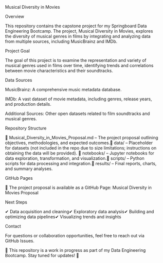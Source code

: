 Musical Diversity in Movies

Overview

This repository contains the capstone project for my Springboard Data Engineering Bootcamp. The project, Musical Diversity in Movies, explores the diversity of musical genres in films by integrating and analyzing data from multiple sources, including MusicBrainz and IMDb.

Project Goal

The goal of this project is to examine the representation and variety of musical genres used in films over time, identifying trends and correlations between movie characteristics and their soundtracks.

Data Sources

MusicBrainz: A comprehensive music metadata database.

IMDb: A vast dataset of movie metadata, including genres, release years, and production details.

Additional Sources: Other open datasets related to film soundtracks and musical genres.

Repository Structure

📂 Musical_Diversity_in_Movies_Proposal.md – The project proposal outlining objectives, methodologies, and expected outcomes.📂  data/ – Placeholder for datasets (not included in the repo due to size limitations; instructions on obtaining the data will be provided).  📂 notebooks/ – Jupyter notebooks for data exploration, transformation, and visualization.📂  scripts/ – Python scripts for data processing and integration.📂  results/ – Final reports, charts, and summary analyses.

GitHub Pages

🔗 The project proposal is available as a GitHub Page: Musical Diversity in Movies Proposal

Next Steps

✔ Data acquisition and cleaning✔ Exploratory data analysis✔ Building and optimizing data pipelines✔ Visualizing trends and insights

Contact

For questions or collaboration opportunities, feel free to reach out via GitHub Issues.

🚧 This repository is a work in progress as part of my Data Engineering Bootcamp. Stay tuned for updates! 🚧
